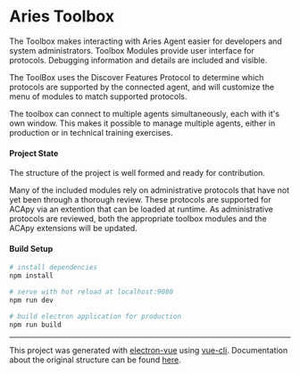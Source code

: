 # Aries Toolbox

The Toolbox makes interacting with Aries Agent easier for developers and system administrators.
Toolbox Modules provide user interface for protocols. Debugging information and details
are included and visible.

The ToolBox uses the Discover Features Protocol to determine which protocols are supported
by the connected agent, and will customize the menu of modules to match supported protocols.

The toolbox can connect to multiple agents simultaneously, each with it's own window. This
makes it possible to manage multiple agents, either in production or in technical training
exercises.

#### Project State

The structure of the project is well formed and ready for contribution.

Many of the included modules rely on administrative protocols that have not yet been through
a thorough review. These protocols are supported for ACApy via an extention that can be loaded at runtime.
As administrative protocols are reviewed, both the appropriate toolbox modules and the ACApy extensions
will be updated.


#### Build Setup

``` bash
# install dependencies
npm install

# serve with hot reload at localhost:9080
npm run dev

# build electron application for production
npm run build


```

---

This project was generated with [electron-vue](https://github.com/SimulatedGREG/electron-vue) using [vue-cli](https://github.com/vuejs/vue-cli). Documentation about the original structure can be found [here](https://simulatedgreg.gitbooks.io/electron-vue/content/index.html).
